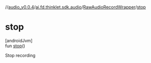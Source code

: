//[audio_v0.0.4](../../../index.md)/[ai.fd.thinklet.sdk.audio](../index.md)/[RawAudioRecordWrapper](index.md)/[stop](stop.md)

# stop

[androidJvm]\
fun [stop](stop.md)()

Stop recording
